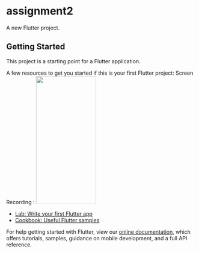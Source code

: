 # assignment2

A new Flutter project.

## Getting Started

This project is a starting point for a Flutter application.

A few resources to get you started if this is your first Flutter project:
Screen Recording : 
<img src="assets\20220122_131310.gif" width="160" height="340" />

- [Lab: Write your first Flutter app](https://flutter.dev/docs/get-started/codelab)
- [Cookbook: Useful Flutter samples](https://flutter.dev/docs/cookbook)

For help getting started with Flutter, view our
[online documentation](https://flutter.dev/docs), which offers tutorials,
samples, guidance on mobile development, and a full API reference.
